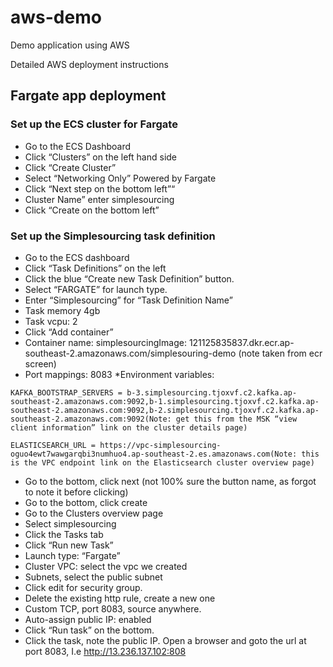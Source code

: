 # aws-demo
Demo application using AWS

Detailed AWS deployment instructions

## Fargate app deployment

### Set up the ECS cluster for Fargate
* Go to the ECS Dashboard
* Click “Clusters” on the left hand side
* Click “Create Cluster”
* Select “Networking Only” Powered by Fargate
* Click “Next step on the bottom left”“
* Cluster Name” enter simplesourcing
* Click “Create on the bottom left”
### Set up the Simplesourcing task definition
* Go to the ECS dashboard
* Click “Task Definitions” on the left
* Click the blue “Create new Task Definition” button.
* Select “FARGATE” for launch type.
* Enter “Simplesourcing” for “Task Definition Name”
* Task memory 4gb
* Task vcpu: 2
* Click “Add container”
* Container name: simplesourcingImage: 121125835837.dkr.ecr.ap-southeast-2.amazonaws.com/simplesouring-demo (note taken from ecr screen)
* Port mappings: 8083
*Environment variables:
```
KAFKA_BOOTSTRAP_SERVERS = b-3.simplesourcing.tjoxvf.c2.kafka.ap-southeast-2.amazonaws.com:9092,b-1.simplesourcing.tjoxvf.c2.kafka.ap-southeast-2.amazonaws.com:9092,b-2.simplesourcing.tjoxvf.c2.kafka.ap-southeast-2.amazonaws.com:9092(Note: get this from the MSK “view client information” link on the cluster details page)

ELASTICSEARCH_URL = https://vpc-simplesourcing-oguo4ewt7wawgarqbi3numhuo4.ap-southeast-2.es.amazonaws.com(Note: this is the VPC endpoint link on the Elasticsearch cluster overview page)
```

* Go to the bottom, click next (not 100% sure the button name, as forgot to note it before clicking)
* Go to the bottom, click create
* Go to the Clusters overview page
* Select simplesourcing
* Click the Tasks tab
* Click “Run new Task”
* Launch type: “Fargate”
* Cluster VPC: select the vpc we created
* Subnets, select the public subnet
* Click edit for security group.
* Delete the existing http rule, create a new one
* Custom TCP, port 8083, source anywhere.
* Auto-assign public IP: enabled
* Click “Run task” on the bottom.
* Click the task, note the public IP. Open a browser and goto the url at port 8083, I.e http://13.236.137.102:808
